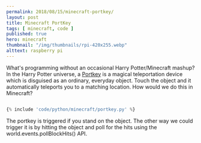 ```yaml
---
permalink: 2018/08/15/minecraft-portkey/
layout: post
title: Minecraft PortKey
tags: [ minecraft, code ]
published: true
hero: minecraft 
thumbnail: "/img/thumbnails/rpi-420x255.webp"
alttext: raspberry pi
---
```


What's programming without an occasional Harry Potter/Minecraft mashup? In the Harry Potter universe, a 
<a href="https://www.pottermore.com/writing-by-jk-rowling/portkeys">Portkey</a> is a 
magical teleportation device which is disguised as an ordinary, everyday object. Touch the object and it automatically 
teleports you to a matching location. How would we do this in Minecraft?

```python

{% include 'code/python/minecraft/portkey.py' %}

```

The portkey is triggered if you stand on the object. The other way we could trigger it is by hitting the object and poll for 
the hits using the world.events.pollBlockHits() API.

